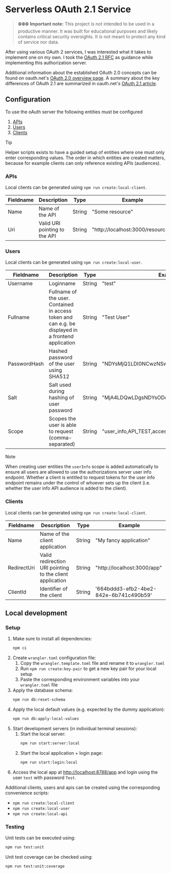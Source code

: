 # Serverless OAuth 2.1 Service

> ⛔⛔⛔ **Important note:** This project is not intended to be used in a productive manner.
> It was built for educational purposes and likely contains critical security oversights.
> It is not meant to protect any kind of service nor data.

After using various OAuth 2 services, I was interested what it takes to implement one on my own.
I took the [OAuth 2.1 RFC](https://datatracker.ietf.org/doc/html/draft-ietf-oauth-v2-1-12) as guidance while implementing this authorization server.

Additional information about the established OAuth 2.0 concepts can be found on oauth.net's [OAuth 2.0 overview page](https://oauth.net/2/).
A summary about the key differences of OAuth 2.1 are summarized in oauth.net's [OAuth 2.1 article](https://oauth.net/2.1/).

## Configuration

To use the oAuth server the following entities must be configured

1. [APIs](#apis)
1. [Users](#users)
1. [Clients](#clients)

> [!TIP]
> Helper scripts exists to have a guided setup of entities where one must only enter corresponding values.
> The order in which entities are created matters, because for example clients can only reference existing APIs (audiences).

### APIs

Local clients can be generated using `npm run create:local-client`.

| Fieldname | Description                   | Type   | Example                           |
| --------- | ----------------------------- | ------ | --------------------------------- |
| Name      | Name of the API               | String | "Some resource"                   |
| Uri       | Valid URI pointing to the API | String | "http://localhost:3000/resources" |

### Users

Local clients can be generated using `npm run create:local-user`.

| Fieldname    | Description                                                                                         | Type   | Example                                      |
| ------------ | --------------------------------------------------------------------------------------------------- | ------ | -------------------------------------------- |
| Username     | Loginname                                                                                           | String | "test"                                       |
| Fullname     | Fullname of the user. Contained in access token and can e.g. be displayed in a frontend application | String | "Test User"                                  |
| PasswordHash | Hashed password of the user using SHA512                                                            | String | "NDYsMjQ1LDI0NCwzNSwzNiwyMjIsMTgwLDM2LDI..." |
| Salt         | Salt used during hashing of user password                                                           | String | "MjA4LDQwLDgsNDYsODc..."                     |
| Scope        | Scopes the user is able to request (comma-separated)                                                | String | "user_info,API_TEST,access"                  |

> [!NOTE]
> When creating user entities the `userInfo` scope is added automatically to ensure all users are allowed to use the authorizations server user info endpoint.
> Whether a client is entitled to request tokens for the user info endpoint remains under the control of whoever sets up the client (i.e. whether the user info API audience is added to the client).

### Clients

Local clients can be generated using `npm run create:local-client`.

| Fieldname   | Description                                              | Type   | Example                                |
| ----------- | -------------------------------------------------------- | ------ | -------------------------------------- |
| Name        | Name of the client application                           | String | "My fancy application"                 |
| RedirectUri | Valid redirection URI pointing to the client application | String | "http://localhost:3000/app"            |
| ClientId    | Identifier of the client                                 | String | '664bddd3-efb2-4be2-842e-6b741c490b59' |

## Local development

### Setup

1. Make sure to install all dependencies:
   ```bash
   npm ci
   ```
1. Create `wrangler.toml` configuration file:
   1. Copy the `wrangler.template.toml` file and rename it to `wrangler.toml`
   1. Run `npm run create:key-pair` to get a new key pair for your local setup
   1. Paste the corresponding environment variables into your `wrangler.toml` file
1. Apply the database schema:
   ```bash
   npm run db:reset-schema
   ```
1. Apply the local default values (e.g. expected by the dummy application):
   ```bash
   npm run db:apply-local-values
   ```
1. Start development servers (in individual terminal sessions):
   1. Start the local server:
      ```bash
      npm run start:server:local
      ```
   1. Start the local application + login page:
      ```bash
      npm run start:login:local
      ```
1. Access the local app at [http://localhost:8788/app](http://localhost:8788/app) and login using the user `test` with password `Test`.

Additional clients, users and apis can be created using the corresponding convenience scripts:

- `npm run create:local-client`
- `npm run create:local-user`
- `npm run create:local-api`

### Testing

Unit tests can be executed using:

```bash
npm run test:unit
```

Unit test coverage can be checked using:

```bash
npm run test:unit:coverage
```
